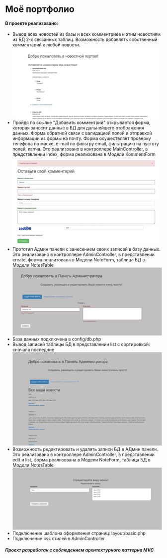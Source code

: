 <h1>Моё портфолио</h1>

<h4>В проекте реализовано:</h4>

<ul> 
  
<li>Вывод всех новостей из базы и всех комментриев к этим новостиям из БД 2-х связанных таблиц. Возможность добавлять собственный комментарий к любой новости.</li>
<img src="images/Forum.JPG" alt="main/index">
  
<li>Пройдя по ссылке "Добавить комментрий" открывается форма, которая заносит данные в БД для дальнейшего отображения данных. Форма обратной связи с валидацией полей и отправкой информации из формы на почту. Форма осушествляет проверку телефона по маске, e-mail по фильтру email, фильтрацию на пустоту полей, капча. Это реализовано в контроллере MainController, в представлении index, форма реализована в Модели KommentForm   </li>
<img src="images/Form.JPG" alt="main/index">

<li>Прототип Админ панели с занесением своих записей в базу данных. Это реализовано в контроллере AdminController, в представлении create, форма реализована в Модели NoteForm, таблица БД в Модели NotesTable </li>
<img src="images/Create.JPG" alt="admin/create">

<li>База данных подключена в config/db.php</li>
<li>Вывод записей таблицы БД в представлении list с сортировкой: сначала последние</li>
<img src="images/List.JPG" alt="admin/list">

<li>Возможность редактировать и удалять записи БД в АДмин панели. Это реализовано в контроллере AdminController, в представлении edit и list, форма реализована в Модели NoteForm, таблица БД в Модели NotesTable</li>
<img src="images/Edit.JPG" alt="admin/edit">

<li>Подключение шаблона оформления страниц: layout/basic.php</li>
<li>Подключение css стилей в AdminController</li>
</ul>

<h5>Проект разработан с соблюдением архитектурного паттерна MVC</h5>
